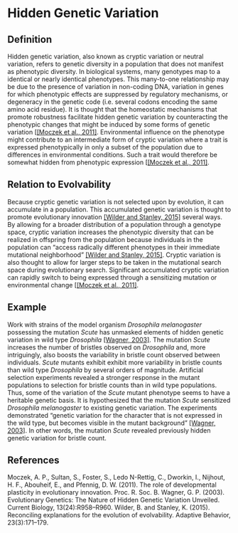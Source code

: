 Hidden Genetic Variation
========================

Definition
----------

Hidden genetic variation, also known as cryptic variation or neutral variation, refers to genetic diversity in a population that does not manifest as phenotypic diversity.
In biological systems, many genotypes map to a identical or nearly identical phenotypes.
This many-to-one relationship may be due to the presence of variation in non-coding DNA, variation in genes for which phenotypic effects are suppressed by regulatory mechanisms, or degeneracy in the genetic code (i.e.
several codons encoding the same amino acid residue).
It is thought that the homeostatic mechanisms that promote robustness facilitate hidden genetic variation by counteracting the phenotypic changes that might be induced by some forms of genetic variation [[[Moczek et al., 2011]](#Moczek2011TheInnovation).
Environmental influence on the phenotype might contribute to an intermediate form of cryptic variation where a trait is expressed phenotypically in only a subset of the population due to differences in environmental conditions.
Such a trait would therefore be somewhat hidden from phenotypic expression [[[Moczek et al., 2011]](#Moczek2011TheInnovation).

Relation to Evolvability
------------------------

Because cryptic genetic variation is not selected upon by evolution, it can accumulate in a population.
This accumulated genetic variation is thought to promote evolutionary innovation [[Wilder and Stanley, 2015]](#Wilder2015ReconcilingEvolvability) several ways.
By allowing for a broader distribution of a population through a genotype space, cryptic variation increases the phenotypic diversity that can be realized in offspring from the population because individuals in the population can “access radically different phenotypes in their immediate mutational neighborhood” [[Wilder and Stanley, 2015]](#Wilder2015ReconcilingEvolvability).
Cryptic variation is also thought to allow for larger steps to be taken in the mutational search space during evolutionary search.
Significant accumulated cryptic variation can rapidly switch to being expressed through a sensitizing mutation or environmental change  [[[Moczek et al., 2011]](#Moczek2011TheInnovation).

Example
-------

Work with strains of the model organism *Drosophila melanogaster* possessing the mutation *Scute* has unmasked elements of hidden genetic variation in wild type *Drosophila* [[Wagner, 2003]](Wagner2003EvolutionaryUnveiled).
The mutation *Scute* increases the number of bristles observed on *Drosophila* and, more intriguingly, also boosts the variability in bristle count observed between individuals.
*Scute* mutants exhibit exhibit more variability in bristle counts than wild type *Drosophila* by several orders of magnitude.
Artificial selection experiments revealed a stronger response in the mutant populations to selection for bristle counts than in wild type populations.
Thus, some of the variation of the *Scute* mutant phenotype seems to have a heritable genetic basis.
It is hypothesized that the mutation *Scute* sensitized *Drosophila melanogaster* to existing genetic variation.
The experiments demonstrated “genetic variation for the character that is not expressed in the wild type, but becomes visible in the mutant background” [[Wagner, 2003]](Wagner2003EvolutionaryUnveiled).
In other words, the mutation *Scute* revealed previously hidden genetic variation for bristle count.

References
----------

<a name="Moczek2011TheInnovation">
Moczek, A. P., Sultan, S., Foster, S., Ledo N-Rettig, C., Dworkin, I., Nijhout, H. F.,
Abouheif, E., and Pfennig, D. W. (2011). The role of developmental plasticity in evolutionary innovation.
Proc. R. Soc. B.
</a>

<a name="Wagner2003EvolutionaryUnveiled">
Wagner, G. P. (2003). Evolutionary Genetics: The Nature of Hidden Genetic Variation
Unveiled. Current Biology, 13(24):R958–R960.
</a>

<a name="Wilder2015ReconcilingEvolvability">
Wilder, B. and Stanley, K. (2015). Reconciling explanations for the evolution of
evolvability. Adaptive Behavior, 23(3):171–179.
</a>

